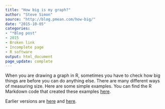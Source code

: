 ```yaml
---
title: "How big is my graph?"
author: "Steve Simon"
source: "http://blog.pmean.com/how-big/"
date: "2015-10-05"
categories:
- "*Blog post"
- 2015
- Broken link
- Incomplete page
- R software
output: html_document
page_update: complete
---
```


When you are drawing a graph in R, sometimes you have to check how big things are before you can do anything else. There are many different ways of measuring size. Here are some simple examples. You can find the R Markdown code that created these examples [here](../r-markdown/how-big/index.html).

<!---More--->

 
Earlier versions are [here][sim1] and [here][sim2].
 
[sim1]: http://blog.pmean.com/how-big/
[sim2]: http://new.pmean.com/how-big/
 

